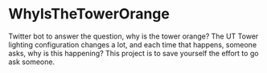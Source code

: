 # WhyIsTheTowerOrange
Twitter bot to answer the question, why is the tower orange?
The UT Tower lighting configuration changes a lot, and each
time that happens, someone asks, why is this happening? This
project is to save yourself the effort to go ask someone.
